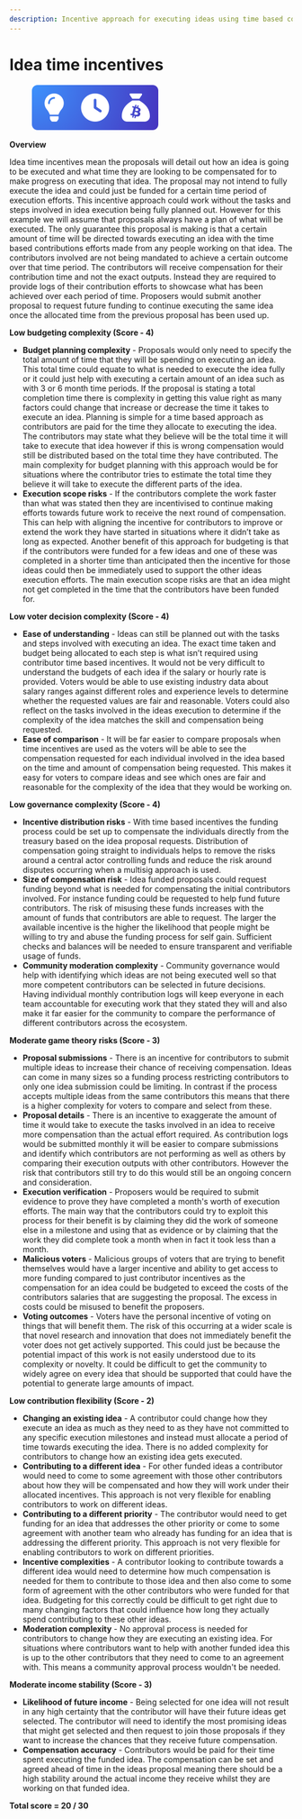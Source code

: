 ```yaml
---
description: Incentive approach for executing ideas using time based compensation
---
```


# Idea time incentives

<div align="left">

<figure><img src="../../.gitbook/assets/idea-time-incentives.png" alt="" width="225"><figcaption></figcaption></figure>

</div>



**Overview**

Idea time incentives mean the proposals will detail out how an idea is going to be executed and what time they are looking to be compensated for to make progress on executing that idea. The proposal may not intend to fully execute the idea and could just be funded for a certain time period of execution efforts. This incentive approach could work without the tasks and steps involved in idea execution being fully planned out. However for this example we will assume that proposals always have a plan of what will be executed. The only guarantee this proposal is making is that a certain amount of time will be directed towards executing an idea with the time based contributions efforts made from any people working on that idea. The contributors involved are not being mandated to achieve a certain outcome over that time period. The contributors will receive compensation for their contribution time and not the exact outputs. Instead they are required to provide logs of their contribution efforts to showcase what has been achieved over each period of time. Proposers would submit another proposal to request future funding to continue executing the same idea once the allocated time from the previous proposal has been used up.



**Low budgeting complexity (Score - 4)**

* **Budget planning complexity** - Proposals would only need to specify the total amount of time that they will be spending on executing an idea. This total time could equate to what is needed to execute the idea fully or it could just help with executing a certain amount of an idea such as with 3 or 6 month time periods. If the proposal is stating a total completion time there is complexity in getting this value right as many factors could change that increase or decrease the time it takes to execute an idea. Planning is simple for a time based approach as contributors are paid for the time they allocate to executing the idea. The contributors may state what they believe will be the total time it will take to execute that idea however if this is wrong compensation would still be distributed based on the total time they have contributed. The main complexity for budget planning with this approach would be for situations where the contributor tries to estimate the total time they believe it will take to execute the different parts of the idea.
* **Execution scope risks** - If the contributors complete the work faster than what was stated then they are incentivised to continue making efforts towards future work to receive the next round of compensation. This can help with aligning the incentive for contributors to improve or extend the work they have started in situations where it didn’t take as long as expected. Another benefit of this approach for budgeting is that if the contributors were funded for a few ideas and one of these was completed in a shorter time than anticipated then the incentive for those ideas could then be immediately used to support the other ideas execution efforts. The main execution scope risks are that an idea might not get completed in the time that the contributors have been funded for.



**Low voter decision complexity (Score - 4)**

* **Ease of understanding** - Ideas can still be planned out with the tasks and steps involved with executing an idea. The exact time taken and budget being allocated to each step is what isn’t required using contributor time based incentives. It would not be very difficult to understand the budgets of each idea if the salary or hourly rate is provided. Voters would be able to use existing industry data about salary ranges against different roles and experience levels to determine whether the requested values are fair and reasonable. Voters could also reflect on the tasks involved in the ideas execution to determine if the complexity of the idea matches the skill and compensation being requested.
* **Ease of comparison** - It will be far easier to compare proposals when time incentives are used as the voters will be able to see the compensation requested for each individual involved in the idea based on the time and amount of compensation being requested. This makes it easy for voters to compare ideas and see which ones are fair and reasonable for the complexity of the idea that they would be working on.



**Low governance complexity (Score - 4)**

* **Incentive distribution risks** - With time based incentives the funding process could be set up to compensate the individuals directly from the treasury based on the idea proposal requests. Distribution of compensation going straight to individuals helps to remove the risks around a central actor controlling funds and reduce the risk around disputes occurring when a multisig approach is used.
* **Size of compensation risk** - Idea funded proposals could request funding beyond what is needed for compensating the initial contributors involved. For instance funding could be requested to help fund future contributors. The risk of misusing these funds increases with the amount of funds that contributors are able to request. The larger the available incentive is the higher the likelihood that people might be willing to try and abuse the funding process for self gain. Sufficient checks and balances will be needed to ensure transparent and verifiable usage of funds.
* **Community moderation complexity** - Community governance would help with identifying which ideas are not being executed well so that more competent contributors can be selected in future decisions. Having individual monthly contribution logs will keep everyone in each team accountable for executing work that they stated they will and also make it far easier for the community to compare the performance of different contributors across the ecosystem.



**Moderate game theory risks (Score - 3)**

* **Proposal submissions** - There is an incentive for contributors to submit multiple ideas to increase their chance of receiving compensation. Ideas can come in many sizes so a funding process restricting contributors to only one idea submission could be limiting. In contrast if the process accepts multiple ideas from the same contributors this means that there is a higher complexity for voters to compare and select from these.
* **Proposal details** - There is an incentive to exaggerate the amount of time it would take to execute the tasks involved in an idea to receive more compensation than the actual effort required. As contribution logs would be submitted monthly it will be easier to compare submissions and identify which contributors are not performing as well as others by comparing their execution outputs with other contributors. However the risk that contributors still try to do this would still be an ongoing concern and consideration.
* **Execution verification** - Proposers would be required to submit evidence to prove they have completed a month's worth of execution efforts. The main way that the contributors could try to exploit this process for their benefit is by claiming they did the work of someone else in a milestone and using that as evidence or by claiming that the work they did complete took a month when in fact it took less than a month.
* **Malicious voters** - Malicious groups of voters that are trying to benefit themselves would have a larger incentive and ability to get access to more funding compared to just contributor incentives as the compensation for an idea could be budgeted to exceed the costs of the contributors salaries that are suggesting the proposal. The excess in costs could be misused to benefit the proposers.
* **Voting outcomes** - Voters have the personal incentive of voting on things that will benefit them. The risk of this occurring at a wider scale is that novel research and innovation that does not immediately benefit the voter does not get actively supported. This could just be because the potential impact of this work is not easily understood due to its complexity or novelty. It could be difficult to get the community to widely agree on every idea that should be supported that could have the potential to generate large amounts of impact.



**Low contribution flexibility (Score - 2)**

* **Changing an existing idea** - A contributor could change how they execute an idea as much as they need to as they have not committed to any specific execution milestones and instead must allocate a period of time towards executing the idea. There is no added complexity for contributors to change how an existing idea gets executed.
* **Contributing to a different idea** - For other funded ideas a contributor would need to come to some agreement with those other contributors about how they will be compensated and how they will work under their allocated incentives. This approach is not very flexible for enabling contributors to work on different ideas.
* **Contributing to a different priority** - The contributor would need to get funding for an idea that addresses the other priority or come to some agreement with another team who already has funding for an idea that is addressing the different priority. This approach is not very flexible for enabling contributors to work on different priorities.
* **Incentive complexities** - A contributor looking to contribute towards a different idea would need to determine how much compensation is needed for them to contribute to those idea and then also come to some form of agreement with the other contributors who were funded for that idea. Budgeting for this correctly could be difficult to get right due to many changing factors that could influence how long they actually spend contributing to these other ideas.
* **Moderation complexity** - No approval process is needed for contributors to change how they are executing an existing idea. For situations where contributors want to help with another funded idea this is up to the other contributors that they need to come to an agreement with. This means a community approval process wouldn't be needed.



**Moderate income stability (Score - 3)**

* **Likelihood of future income** - Being selected for one idea will not result in any high certainty that the contributor will have their future ideas get selected. The contributor will need to identify the most promising ideas that might get selected and then request to join those proposals if they want to increase the chances that they receive future compensation.&#x20;
* **Compensation accuracy** - Contributors would be paid for their time spent executing the funded idea. The compensation can be set and agreed ahead of time in the ideas proposal meaning there should be a high stability around the actual income they receive whilst they are working on that funded idea.



**Total score =  20 / 30**
